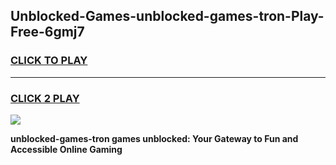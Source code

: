 
## Unblocked-Games-unblocked-games-tron-Play-Free-6gmj7
<h3>
<a href="https://premium76.site?title=unblocked-games-tron&ref=10A">CLICK TO PLAY</a></h3>
<hr>

<h3>
<a href="https://premium76.site?title=unblocked-games-tron&ref=10A">CLICK 2 PLAY</a>
  
</h3>

<a href="https://premium76.site?title=unblocked-games-tron&ref=10A"><img src="https://clearcache.store/games.png"></a>


**unblocked-games-tron games unblocked: Your Gateway to Fun and Accessible Online Gaming**
